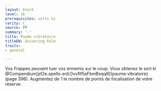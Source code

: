 ```yaml
---
layout: block
level: 16
prerequisites: sorts ki
rarity: C
source: ??
summary: '-'
title: Paume vibratoire
titleEN: Quivering Palm
traits:
- general

---
```


<p>Vos Frappes peuvent tuer vos ennemis sur le coup. Vous obtenez le sort ki @Compendium[pf2e.spells-srd.Ovvflf5aFbmBxqq8]{paume vibratoire} (page 396). Augmentez de 1 le nombre de points de focalisation de votre réserve.</p>